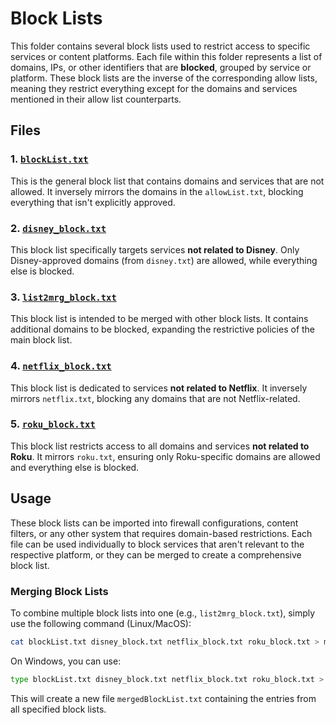 # Block Lists

This folder contains several block lists used to restrict access to specific services or content platforms. Each file within this folder represents a list of domains, IPs, or other identifiers that are **blocked**, grouped by service or platform. These block lists are the inverse of the corresponding allow lists, meaning they restrict everything except for the domains and services mentioned in their allow list counterparts.

## Files

### 1. [`blockList.txt`](https://github.com/CosmicIndustries/lists/blob/main/blockList.txt)
This is the general block list that contains domains and services that are not allowed. It inversely mirrors the domains in the `allowList.txt`, blocking everything that isn't explicitly approved.

### 2. [`disney_block.txt`](https://github.com/CosmicIndustries/lists/blob/main/disney_block.txt)
This block list specifically targets services **not related to Disney**. Only Disney-approved domains (from `disney.txt`) are allowed, while everything else is blocked.

### 3. [`list2mrg_block.txt`](https://github.com/CosmicIndustries/lists/blob/main/list2mrg_block.txt)
This block list is intended to be merged with other block lists. It contains additional domains to be blocked, expanding the restrictive policies of the main block list.

### 4. [`netflix_block.txt`](https://github.com/CosmicIndustries/lists/blob/main/netflix_block.txt)
This block list is dedicated to services **not related to Netflix**. It inversely mirrors `netflix.txt`, blocking any domains that are not Netflix-related.

### 5. [`roku_block.txt`](https://github.com/CosmicIndustries/lists/blob/main/roku_block.txt)
This block list restricts access to all domains and services **not related to Roku**. It mirrors `roku.txt`, ensuring only Roku-specific domains are allowed and everything else is blocked.

## Usage
These block lists can be imported into firewall configurations, content filters, or any other system that requires domain-based restrictions. Each file can be used individually to block services that aren't relevant to the respective platform, or they can be merged to create a comprehensive block list.

### Merging Block Lists
To combine multiple block lists into one (e.g., `list2mrg_block.txt`), simply use the following command (Linux/MacOS):

```bash
cat blockList.txt disney_block.txt netflix_block.txt roku_block.txt > mergedBlockList.txt
```

On Windows, you can use:

```bash
type blockList.txt disney_block.txt netflix_block.txt roku_block.txt > mergedBlockList.txt
```

This will create a new file `mergedBlockList.txt` containing the entries from all specified block lists.
